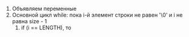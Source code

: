1. Объявляем переменные
2. Основной цикл while: пока i-й элемент строки не равен '\0' и i не равна size - 1
	1. if (i == LENGTH), то 